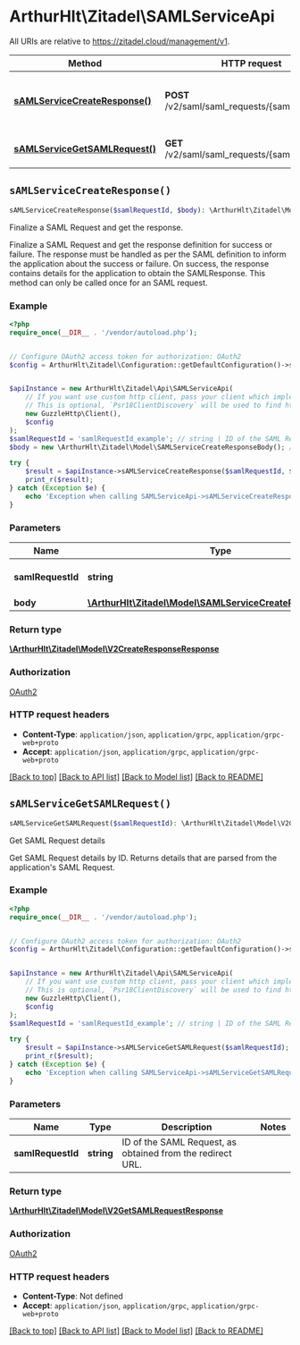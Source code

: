 # ArthurHlt\Zitadel\SAMLServiceApi

All URIs are relative to https://zitadel.cloud/management/v1.

Method | HTTP request | Description
------------- | ------------- | -------------
[**sAMLServiceCreateResponse()**](SAMLServiceApi.md#sAMLServiceCreateResponse) | **POST** /v2/saml/saml_requests/{samlRequestId} | Finalize a SAML Request and get the response.
[**sAMLServiceGetSAMLRequest()**](SAMLServiceApi.md#sAMLServiceGetSAMLRequest) | **GET** /v2/saml/saml_requests/{samlRequestId} | Get SAML Request details


## `sAMLServiceCreateResponse()`

```php
sAMLServiceCreateResponse($samlRequestId, $body): \ArthurHlt\Zitadel\Model\V2CreateResponseResponse
```

Finalize a SAML Request and get the response.

Finalize a SAML Request and get the response definition for success or failure. The response must be handled as per the SAML definition to inform the application about the success or failure. On success, the response contains details for the application to obtain the SAMLResponse. This method can only be called once for an SAML request.

### Example

```php
<?php
require_once(__DIR__ . '/vendor/autoload.php');


// Configure OAuth2 access token for authorization: OAuth2
$config = ArthurHlt\Zitadel\Configuration::getDefaultConfiguration()->setAccessToken('YOUR_ACCESS_TOKEN');


$apiInstance = new ArthurHlt\Zitadel\Api\SAMLServiceApi(
    // If you want use custom http client, pass your client which implements `Psr\Http\Client\ClientInterface`.
    // This is optional, `Psr18ClientDiscovery` will be used to find http client. For instance `GuzzleHttp\Client` implements that interface
    new GuzzleHttp\Client(),
    $config
);
$samlRequestId = 'samlRequestId_example'; // string | ID of the SAML Request.
$body = new \ArthurHlt\Zitadel\Model\SAMLServiceCreateResponseBody(); // \ArthurHlt\Zitadel\Model\SAMLServiceCreateResponseBody

try {
    $result = $apiInstance->sAMLServiceCreateResponse($samlRequestId, $body);
    print_r($result);
} catch (Exception $e) {
    echo 'Exception when calling SAMLServiceApi->sAMLServiceCreateResponse: ', $e->getMessage(), PHP_EOL;
}
```

### Parameters

Name | Type | Description  | Notes
------------- | ------------- | ------------- | -------------
 **samlRequestId** | **string**| ID of the SAML Request. |
 **body** | [**\ArthurHlt\Zitadel\Model\SAMLServiceCreateResponseBody**](../Model/SAMLServiceCreateResponseBody.md)|  |

### Return type

[**\ArthurHlt\Zitadel\Model\V2CreateResponseResponse**](../Model/V2CreateResponseResponse.md)

### Authorization

[OAuth2](../../README.md#OAuth2)

### HTTP request headers

- **Content-Type**: `application/json`, `application/grpc`, `application/grpc-web+proto`
- **Accept**: `application/json`, `application/grpc`, `application/grpc-web+proto`

[[Back to top]](#) [[Back to API list]](../../README.md#endpoints)
[[Back to Model list]](../../README.md#models)
[[Back to README]](../../README.md)

## `sAMLServiceGetSAMLRequest()`

```php
sAMLServiceGetSAMLRequest($samlRequestId): \ArthurHlt\Zitadel\Model\V2GetSAMLRequestResponse
```

Get SAML Request details

Get SAML Request details by ID. Returns details that are parsed from the application's SAML Request.

### Example

```php
<?php
require_once(__DIR__ . '/vendor/autoload.php');


// Configure OAuth2 access token for authorization: OAuth2
$config = ArthurHlt\Zitadel\Configuration::getDefaultConfiguration()->setAccessToken('YOUR_ACCESS_TOKEN');


$apiInstance = new ArthurHlt\Zitadel\Api\SAMLServiceApi(
    // If you want use custom http client, pass your client which implements `Psr\Http\Client\ClientInterface`.
    // This is optional, `Psr18ClientDiscovery` will be used to find http client. For instance `GuzzleHttp\Client` implements that interface
    new GuzzleHttp\Client(),
    $config
);
$samlRequestId = 'samlRequestId_example'; // string | ID of the SAML Request, as obtained from the redirect URL.

try {
    $result = $apiInstance->sAMLServiceGetSAMLRequest($samlRequestId);
    print_r($result);
} catch (Exception $e) {
    echo 'Exception when calling SAMLServiceApi->sAMLServiceGetSAMLRequest: ', $e->getMessage(), PHP_EOL;
}
```

### Parameters

Name | Type | Description  | Notes
------------- | ------------- | ------------- | -------------
 **samlRequestId** | **string**| ID of the SAML Request, as obtained from the redirect URL. |

### Return type

[**\ArthurHlt\Zitadel\Model\V2GetSAMLRequestResponse**](../Model/V2GetSAMLRequestResponse.md)

### Authorization

[OAuth2](../../README.md#OAuth2)

### HTTP request headers

- **Content-Type**: Not defined
- **Accept**: `application/json`, `application/grpc`, `application/grpc-web+proto`

[[Back to top]](#) [[Back to API list]](../../README.md#endpoints)
[[Back to Model list]](../../README.md#models)
[[Back to README]](../../README.md)
